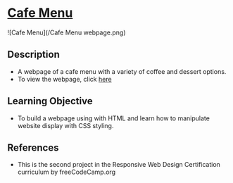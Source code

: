 # [Cafe Menu](https://vincentz-42.github.io/freecodecamp/CafeMenu/)
![Cafe Menu](/Cafe Menu webpage.png)

## Description
* A webpage of a cafe menu with a variety of coffee and dessert options. 
* To view the webpage, click [here](https://vincentz-42.github.io/freecodecamp/CafeMenu/)


## Learning Objective
* To build a webpage using with HTML and learn how to manipulate website display with CSS styling.

## References
* This is the second project in the Responsive Web Design Certification curriculum by freeCodeCamp.org